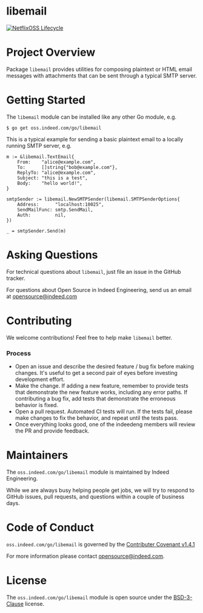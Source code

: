 libemail
========

[![NetflixOSS Lifecycle](https://img.shields.io/osslifecycle/indeedeng/libemail.svg)](OSSMETADATA)

# Project Overview

Package `libemail` provides utilities for composing plaintext or HTML email
messages with attachments that can be sent through a typical SMTP server.

# Getting Started

The `libemail` module can be installed like any other Go module, e.g.
```
$ go get oss.indeed.com/go/libemail
```

This is a typical example for sending a basic plaintext email to a locally
running SMTP server, e.g.
```
m := &libemail.TextEmail{
    From:    "alice@example.com",
    To:      []string{"bob@example.com"},
    ReplyTo: "alice@example.com",
    Subject: "this is a test",
    Body:    "hello world!",
}

smtpSender := libemail.NewSMTPSender(libemail.SMTPSenderOptions{
    Address:      "localhost:10025",
    SendMailFunc: smtp.SendMail,
    Auth:         nil,
})

_ = smtpSender.Send(m)
```

# Asking Questions

For technical questions about `libemail`, just file an issue in the GitHub tracker.

For questions about Open Source in Indeed Engineering, send us an email at
opensource@indeed.com

# Contributing

We welcome contributions! Feel free to help make `libemail` better.

### Process

- Open an issue and describe the desired feature / bug fix before making
changes. It's useful to get a second pair of eyes before investing development
effort.
- Make the change. If adding a new feature, remember to provide tests that
demonstrate the new feature works, including any error paths. If contributing
a bug fix, add tests that demonstrate the erroneous behavior is fixed.
- Open a pull request. Automated CI tests will run. If the tests fail, please
make changes to fix the behavior, and repeat until the tests pass.
- Once everything looks good, one of the indeedeng members will review the
PR and provide feedback.

# Maintainers

The `oss.indeed.com/go/libemail` module is maintained by Indeed Engineering.

While we are always busy helping people get jobs, we will try to respond to
GitHub issues, pull requests, and questions within a couple of business days.

# Code of Conduct

`oss.indeed.com/go/libemail` is governed by the [Contributer Covenant v1.4.1](CODE_OF_CONDUCT.md)

For more information please contact opensource@indeed.com.

# License

The `oss.indeed.com/go/libemail` module is open source under the [BSD-3-Clause](LICENSE)
license.
